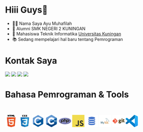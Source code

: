 # Hiii Guys👋

- 👨‍💻 Nama Saya Ayu Muhafilah
- :school: Alumni SMK NEGERI 2 KUNINGAN
- :school: Mahasiswa Teknik Informatika [Universitas Kuningan ](https://uniku.ac.id/)
- :books: Sedang mempelajari hal baru tentang Pemrograman

# Kontak Saya
<a href="https://instagram.com/ayumuhafilah10" style="text-decoration: none;" target="_blank">
    <img src="https://img.shields.io/badge/instagram-%23E4405F?&style=for-the-badge&logo=instagram&logoColor=white" />
</a>
<a href="https://t.me/ayumuhafilah" style="text-decoration: none;" target="_blank">
    <img src="https://img.shields.io/badge/telegram-%2326A5F8?&style=for-the-badge&logo=telegram&logoColor=white" />
</a>
<a href="mailto:ayumuhafilah10@gmail.com" style="text-decoration: none;" target="_blank">
    <img src="https://img.shields.io/badge/email-%23EA4335?&style=for-the-badge&logo=gmail&logoColor=white" />
</a>
<a href="https://www.linkedin.com/in/ayu-muhafilah-36a9311a8" style="text-decoration: none;" target="_blank">
    <img src="https://img.shields.io/badge/linkedin-%2326A5F8?&style=for-the-badge&logo=linkedin&logoColor=white" />
</a>

# Bahasa Pemrograman & Tools

<br>

<img src="https://raw.githubusercontent.com/github/explore/80688e429a7d4ef2fca1e82350fe8e3517d3494d/topics/html/html.png"
    text-align="center" alt="HTML5" width="40" height="40" />
<img src="https://raw.githubusercontent.com/github/explore/80688e429a7d4ef2fca1e82350fe8e3517d3494d/topics/css/css.png"
    text-align="center" alt="CSS3" width="40" height="40" />
<img src="https://raw.githubusercontent.com/devicons/devicon/master/icons/c/c-original.svg" alt="c" width="40"
    height="40" />
<img src="https://raw.githubusercontent.com/devicons/devicon/master/icons/cplusplus/cplusplus-original.svg"
    alt="cplusplus" width="40" height="40" />
<img src="https://raw.githubusercontent.com/devicons/devicon/master/icons/php/php-original.svg" alt="php" width="40"
    height="40" />
<img src="https://raw.githubusercontent.com/github/explore/80688e429a7d4ef2fca1e82350fe8e3517d3494d/topics/javascript/javascript.png" 
    text-align="center" alt="JavaScript" width="40" height="40" />
<img src="https://raw.githubusercontent.com/github/explore/80688e429a7d4ef2fca1e82350fe8e3517d3494d/topics/sql/sql.png"
    text-align="center" alt="SQL" width="40" height="40" />
<img src="https://raw.githubusercontent.com/github/explore/80688e429a7d4ef2fca1e82350fe8e3517d3494d/topics/mysql/mysql.png"
    text-align="center" alt="MySQL" width="40" height="40" />
<img src="https://raw.githubusercontent.com/github/explore/80688e429a7d4ef2fca1e82350fe8e3517d3494d/topics/git/git.png"
    text-align="center" alt="Git" width="40" height="40"/>
<img text-align="center" alt="Visual Studio Code" width="40" height="40"
    src="https://raw.githubusercontent.com/github/explore/80688e429a7d4ef2fca1e82350fe8e3517d3494d/topics/visual-studio-code/visual-studio-code.png" />
